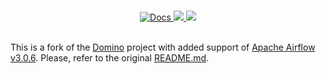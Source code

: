 <br>
<p align="center">
  <a href="https://iisas.github.io/domino-docs/docs/intro">
    <img alt="Docs" src="https://img.shields.io/badge/Documentation-docs?logo=readthedocs&logoColor=white&labelColor=gray&color=%231e4c94">
  </a>
  <a href="https://pypi.org/project/domino-py-iisas">
    <img src="https://img.shields.io/pypi/v/domino-py-iisas?color=%231BA331&label=PyPI&logo=python&logoColor=%23F7F991%20">
  </a>
  <a href="https://artifacthub.io/packages/helm/domino-iisas/domino">
    <img src="https://img.shields.io/endpoint?url=https://artifacthub.io/badge/repository/domino-iisas">
  </a>
</p>
<br>
This is a fork of the <a href="https://github.com/Tauffer-Consulting/domino">Domino</a> project with added support of <a href="https://github.com/apache/airflow/tree/3.0.6">Apache Airflow v3.0.6</a>.
Please, refer to the original <a href="https://github.com/Tauffer-Consulting/domino/blob/main/README.md">README.md</a>.